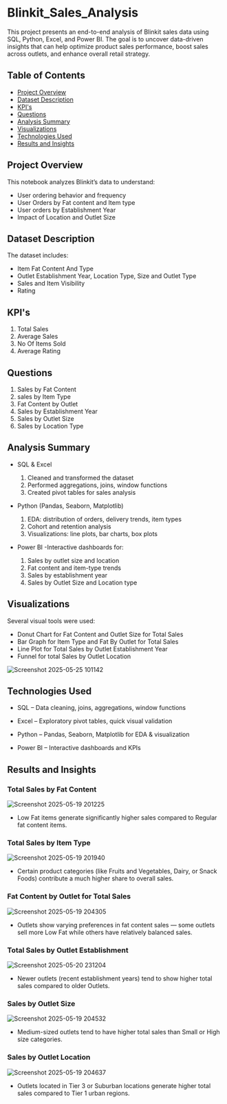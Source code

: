 # Blinkit_Sales_Analysis

This project presents an end-to-end analysis of Blinkit sales data using SQL, Python, Excel, and Power BI. The goal is to uncover data-driven insights that can help optimize product sales performance, boost sales across outlets, and enhance overall retail strategy.
## Table of Contents
- [Project Overview](#project-overview)
- [Dataset Description](#dataset-description)
- [KPI's](#KPI's)
- [Questions](#Questions)
- [Analysis Summary](#analysis-summary)
- [Visualizations](#visualizations)
- [Technologies Used](#technologies-used)
- [Results and Insights](#results-and-insights)

## Project Overview
This notebook analyzes Blinkit’s data to understand:
- User ordering behavior and frequency
- User Orders by Fat content and Item type
- User orders by Establishment Year
- Impact of Location and Outlet Size

## Dataset Description
The dataset includes:
- Item Fat Content And Type
- Outlet Establishment Year, Location Type, Size and Outlet Type
- Sales and Item Visibility
- Rating


## KPI's
1. Total Sales
2. Average Sales
3. No Of Items Sold
4. Average Rating

## Questions
1. Sales by Fat Content
2. sales by Item Type
3. Fat Content by Outlet
4. Sales by Establishment Year
5. Sales by Outlet Size
6. Sales by Location Type

## Analysis Summary
- SQL & Excel
  1. Cleaned and transformed the dataset
  2. Performed aggregations, joins, window functions
  3. Created pivot tables for sales analysis

- Python (Pandas, Seaborn, Matplotlib)
  1. EDA: distribution of orders, delivery trends, item types
  2. Cohort and retention analysis
  3. Visualizations: line plots, bar charts, box plots

- Power BI
 -Interactive dashboards for:
    1. Sales by outlet size and location
    2. Fat content and item-type trends
    3. Sales by establishment year
    4. Sales by Outlet Size and Location type

## Visualizations
Several visual tools were used:
- Donut Chart for Fat Content and Outlet Size for Total Sales
- Bar Graph for Item Type and Fat By Outlet for Total Sales
- Line Plot for Total Sales by Outlet Establishment Year
- Funnel for total Sales by Outlet Location

![Screenshot 2025-05-25 101142](https://github.com/user-attachments/assets/5524bdbe-0722-4185-8583-cdc6ca71886e)


## Technologies Used
- SQL – Data cleaning, joins, aggregations, window functions

- Excel – Exploratory pivot tables, quick visual validation

- Python – Pandas, Seaborn, Matplotlib for EDA & visualization

- Power BI – Interactive dashboards and KPIs

## Results and Insights
 ### Total Sales by Fat Content

  ![Screenshot 2025-05-19 201225](https://github.com/user-attachments/assets/2b6d6dbe-1cae-4363-9de4-14953861c5cd)
- Low Fat items generate significantly higher sales compared to Regular fat content items.

 ### Total Sales by Item Type

  ![Screenshot 2025-05-19 201940](https://github.com/user-attachments/assets/32c8d184-0a95-478b-94cb-d5c7f39cd7f3)
- Certain product categories (like Fruits and Vegetables, Dairy, or Snack Foods) contribute a much higher share to overall sales.

 ### Fat Content by Outlet for Total Sales

  ![Screenshot 2025-05-19 204305](https://github.com/user-attachments/assets/2160d69e-903f-4810-97a4-7dfa453310aa)
-  Outlets show varying preferences in fat content sales — some outlets sell more Low Fat while others have relatively balanced sales.

 ### Total Sales by Outlet Establishment

![Screenshot 2025-05-20 231204](https://github.com/user-attachments/assets/0dc2d98f-f569-4a92-910e-16d56d2f64b1)
-  Newer outlets (recent establishment years) tend to show higher total sales compared to older Outlets.

### Sales by Outlet Size

 ![Screenshot 2025-05-19 204532](https://github.com/user-attachments/assets/921f244c-f2b4-43c5-8764-2ef1d8e3019c)
- Medium-sized outlets tend to have higher total sales than Small or High size categories.

### Sales by Outlet Location

  ![Screenshot 2025-05-19 204637](https://github.com/user-attachments/assets/abc53b91-b3a3-4c7e-9920-4c9f413ee632)
- Outlets located in Tier 3 or Suburban locations generate higher total sales compared to Tier 1 urban regions.




